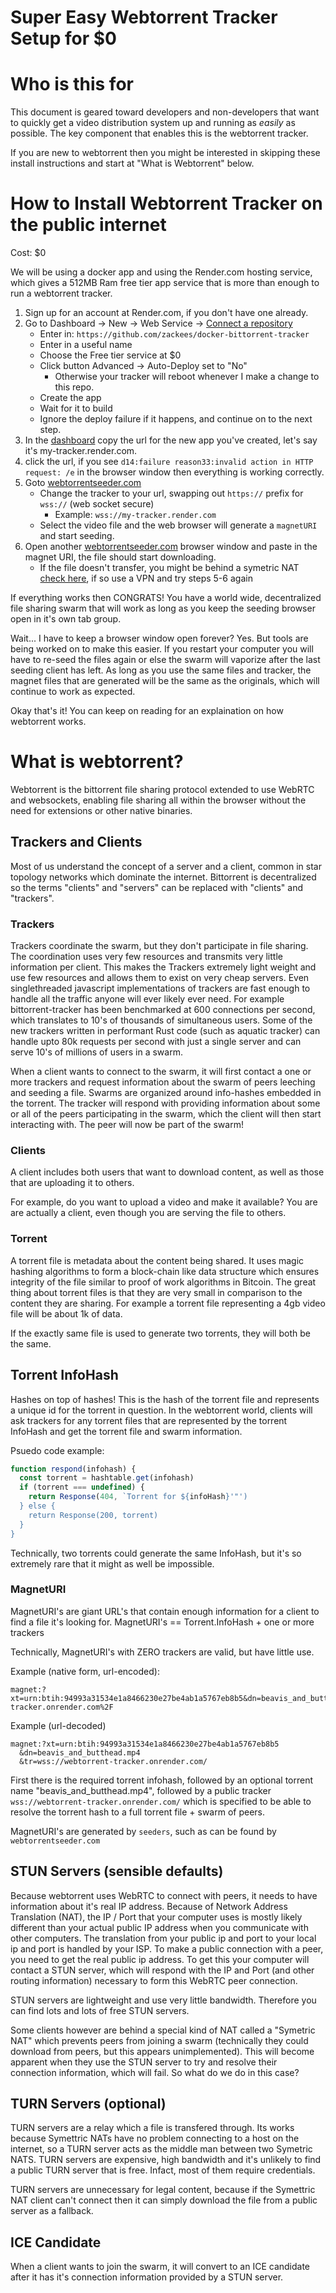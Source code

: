 Super Easy Webtorrent Tracker Setup for $0
==========================================

# Who is this for

This document is geared toward developers and non-developers that want to quickly get a video distribution system up and running as *easily* as possible. The key component that enables this is the webtorrent tracker.

If you are new to webtorrent then you might be interested in skipping these install instructions and start at "What is Webtorrent" below.

# How to Install Webtorrent Tracker on the public internet

Cost: $0

We will be using a docker app and using the Render.com hosting service, which gives a 512MB Ram free tier app service that is more than enough to run a webtorrent tracker.

  1. Sign up for an account at Render.com, if you don't have one already.
  2. Go to Dashboard -> New -> Web Service -> [Connect a repository](https://dashboard.render.com/select-repo?type=web)
      * Enter in: `https://github.com/zackees/docker-bittorrent-tracker` 
      * Enter in a useful name
      * Choose the Free tier service at $0
      * Click button Advanced -> Auto-Deploy set to "No"
          * Otherwise your tracker will reboot whenever I make a change to this repo.
      * Create the app
      * Wait for it to build
      * Ignore the deploy failure if it happens, and continue on to the next step.
  3. In the [dashboard](https://dashboard.render.com) copy the url for the new app you've created, let's say it's my-tracker.render.com.
  4. click the url, if you see `d14:failure reason33:invalid action in HTTP request: /e` in the browser window then everything is working correctly.
  5. Goto [webtorrentseeder.com](https://webtorrentseeder.com)
      * Change the tracker to your url, swapping out `https://` prefix for `wss://` (web socket secure)
          * Example: `wss://my-tracker.render.com`
      * Select the video file and the web browser will generate a `magnetURI` and start seeding.
  6. Open another [webtorrentseeder.com](https://webtorrentseeder.com) browser window and paste in the magnet URI, the file should start downloading.
      * If the file doesn't transfer, you might be behind a symetric NAT [check here](https://clients.dh2i.com/NatTest/), if so use a VPN and try steps 5-6 again

If everything works then CONGRATS! You have a world wide, decentralized file sharing swarm that will work as long as you keep the seeding browser open in it's own tab group.

Wait... I have to keep a browser window open forever? Yes. But tools are being worked on to make this easier. If you restart your computer you will have to re-seed the files again or else the swarm will vaporize after the last seeding client has left. As long as you use the same files and tracker, the magnet files that are generated will be the same as the originals, which will continue to work as expected.

Okay that's it! You can keep on reading for an explaination on how webtorrent works.

# What is webtorrent?

Webtorrent is the bittorrent file sharing protocol extended to use WebRTC and websockets, enabling file sharing all within the browser without the need for extensions or other native binaries.


## Trackers and Clients

Most of us understand the concept of a server and a client, common in star topology networks which dominate the internet. Bittorrent is decentralized so the terms "clients" and "servers" can be replaced with "clients" and "trackers".


### Trackers

Trackers coordinate the swarm, but they don't participate in file sharing. The coordination uses very few resources and transmits very little information per client. This makes the Trackers extremely light weight and use few resources and allows them to exist on very cheap servers. Even singlethreaded javascript implementations of trackers are fast enough to handle all the traffic anyone will ever likely ever need. For example bittorrent-tracker has been benchmarked at 600 connections per second, which translates to 10's of thousands of simultaneous users. Some of the new trackers written in performant Rust code (such as aquatic tracker) can handle upto 80k requests per second with just a single server and can serve 10's of millions of users in a swarm.

When a client wants to connect to the swarm, it will first contact a one or more trackers and request information about the swarm of peers leeching and seeding a file. Swarms are organized around info-hashes embedded in the torrent. The tracker will respond with providing information about some or all of the peers participating in the swarm, which the client will then start interacting with. The peer will now be part of the swarm!

### Clients

A client includes both users that want to download content, as well as those that are uploading it to others.

For example, do you want to upload a video and make it available? You are are actually a client, even though you are serving the file to others.


### Torrent

A torrent file is metadata about the content being shared. It uses magic hashing algorithms to form a block-chain like data structure which ensures integrity of the file similar to proof of work algorithms in Bitcoin. The great thing about torrent files is that they are very small in comparison to the content they are sharing. For example a torrent file representing a 4gb video file will be about 1k of data.

If the exactly same file is used to generate two torrents, they will both be the same.


## Torrent InfoHash

Hashes on top of hashes! This is the hash of the torrent file and represents a unique id for the torrent in question. In the webtorrent world, clients will ask trackers for any torrent files that are represented by the torrent InfoHash and get the torrent file and swarm information.

Psuedo code example:

```js
function respond(infohash) {
  const torrent = hashtable.get(infohash)
  if (torrent === undefined) {
    return Response(404, `Torrent for ${infoHash}'"')
  } else {
    return Response(200, torrent)
  }
}
```

Technically, two torrents could generate the same InfoHash, but it's so extremely rare that it might as well be impossible.

### MagnetURI

MagnetURI's are giant URL's that contain enough information for a client to find a file it's looking for. 
MagnetURI's == Torrent.InfoHash + one or more trackers

Technically, MagnetURI's with ZERO trackers are valid, but have little use.

Example (native form, url-encoded):

```
magnet:?xt=urn:btih:94993a31534e1a8466230e27be4ab1a5767eb8b5&dn=beavis_and_butthead.mp4&tr=wss%3A%2F%2Fwebtorrent-tracker.onrender.com%2F
```

Example (url-decoded)

```
magnet:?xt=urn:btih:94993a31534e1a8466230e27be4ab1a5767eb8b5
  &dn=beavis_and_butthead.mp4
  &tr=wss://webtorrent-tracker.onrender.com/
```

First there is the required torrent infohash, followed by an optional torrent name "beavis_and_butthead.mp4", followed by a public tracker `wss://webtorrent-tracker.onrender.com/` which is specified to be able to resolve the torrent hash to a full torrent file + swarm of peers.

MagnetURI's are generated by `seeders`, such as can be found by `webtorrentseeder.com`


## STUN Servers (sensible defaults)

Because webtorrent uses WebRTC to connect with peers, it needs to have information about it's real IP address. Because of Network Address Translation (NAT), the IP / Port that your computer uses is mostly likely different than your actual public IP address when you communicate with other computers. The translation from your public ip and port to your local ip and port is handled by your ISP. To make a public connection with a peer, you need to get the real public ip address. To get this your computer will contact a STUN server, which will respond with the IP and Port (and other routing information) necessary to form this WebRTC peer connection.

STUN servers are lightweight and use very little bandwidth. Therefore you can find lots and lots of free STUN servers.

Some clients however are behind a special kind of NAT called a "Symetric NAT" which prevents peers from joining a swarm (technically they could download from peers, but this appears unimplemented). This will become apparent when they use the STUN server to try and resolve their connection information, which will fail. So what do we do in this case?

## TURN Servers (optional)

TURN servers are a relay which a file is transfered through. Its works because Symettric NATs have no problem connecting to a host on the internet, so a TURN server acts as the middle man between two Symetric NATS. TURN servers are expensive, high bandwidth and it's unlikely to find a public TURN server that is free. Infact, most of them require credentials.

TURN servers are unnecessary for legal content, because if the Symettric NAT client can't connect then it can simply download the file from a public server as a fallback.

## ICE Candidate

When a client wants to join the swarm, it will convert to an ICE candidate after it has it's connection information provided by a STUN server.
